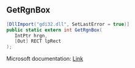 ## GetRgnBox

```csharp
[DllImport("gdi32.dll", SetLastError = true)]
public static extern int GetRgnBox(
   IntPtr hrgn,
   [Out] RECT lpRect
);
```

Microsoft documentation: [Link](https://docs.microsoft.com/en-us/windows/win32/api/wingdi/nf-wingdi-getrgnbox)
